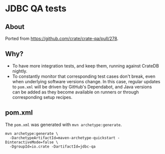 # JDBC QA tests


## About

Ported from https://github.com/crate/crate-qa/pull/278.


## Why?

- To have more integration tests, and keep them, running against CrateDB nightly.
- To constantly monitor that corresponding test cases don't break, even when
  underlying software versions change. In this case, regular updates to `pom.xml`
  will be driven by GitHub's Dependabot, and Java versions can be added as they
  become available on runners or through corresponding setup recipes.


## pom.xml

The `pom.xml` was generated with `mvn archetype:generate`.
```shell
mvn archetype:generate \
  -DarchetypeArtifactId=maven-archetype-quickstart -DinteractiveMode=false \
  -DgroupId=io.crate -DartifactId=jdbc-qa
```
